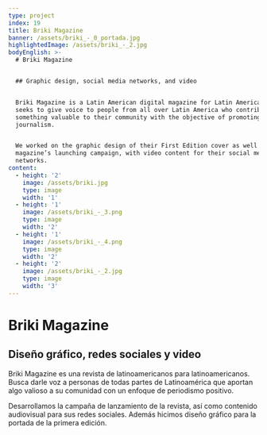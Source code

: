 ```yaml
---
type: project
index: 19
title: Briki Magazine
banner: /assets/briki_-_0_portada.jpg
highlightedImage: /assets/briki_-_2.jpg
bodyEnglish: >-
  # Briki Magazine


  ## Graphic design, social media networks, and video


  Briki Magazine is a Latin American digital magazine for Latin Americans. It
  seeks to give voice to people from all over Latin America who contribute
  something valuable to their community with the objective of promoting positive
  journalism.


  We worked on the graphic design of their First Edition cover as well as the
  magazine’s launching campaign, with video content for their social media
  networks.
content:
  - height: '2'
    image: /assets/briki.jpg
    type: image
    width: '1'
  - height: '1'
    image: /assets/briki_-_3.png
    type: image
    width: '2'
  - height: '1'
    image: /assets/briki_-_4.png
    type: image
    width: '2'
  - height: '2'
    image: /assets/briki_-_2.jpg
    type: image
    width: '3'
---
```

# Briki Magazine

## Diseño gráfico, redes sociales y video

Briki Magazine es una revista de latinoamericanos para latinoamericanos. Busca darle voz a personas de todas partes de Latinoamérica que aportan algo valioso a su comunidad con un enfoque de periodismo positivo.

Desarrollamos la campaña de lanzamiento de la revista, así como contenido audiovisual para sus redes sociales. Además hicimos diseño gráfico para la portada de la primera edición.
